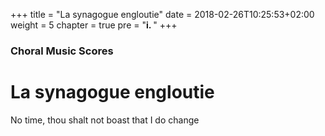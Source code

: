 +++
title = "La synagogue engloutie"
date = 2018-02-26T10:25:53+02:00
weight = 5
chapter = true
pre = "<b>i. </b>"
+++

### Choral Music Scores

# La synagogue engloutie

No time, thou shalt not boast that I do change
